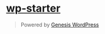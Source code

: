 [wp-starter][lasihuolto.com]
============================

> Powered by [Genesis WordPress][genesis-wordpress]


[lasihuolto.com]: http://www.lasihuolto.com/
[genesis-wordpress]: https://github.com/genesis/wordpress/
